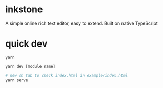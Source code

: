 # inkstone
A simple online rich text editor, easy to extend. Built on native TypeScript


# quick dev

```sh
yarn

yarn dev [module name]

# new sh tab to check index.html in example/index.html
yarn serve 
```
